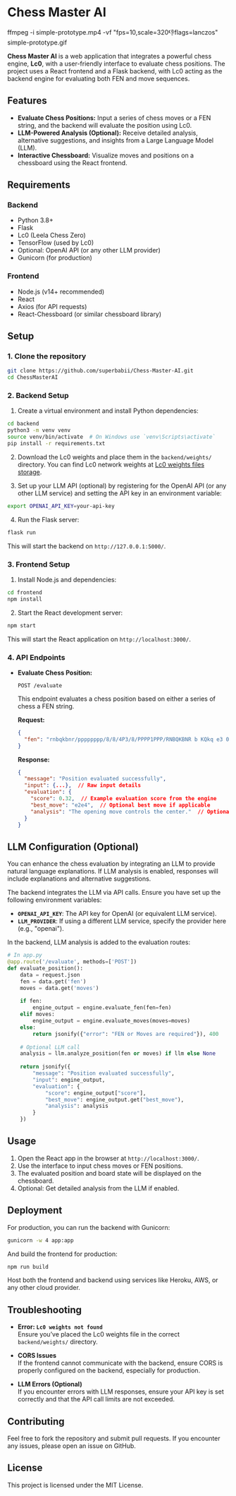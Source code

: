 # Chess Master AI

ffmpeg -i simple-prototype.mp4 -vf "fps=10,scale=320:-1:flags=lanczos" simple-prototype.gif

**Chess Master AI** is a web application that integrates a powerful chess engine, **Lc0**, with a user-friendly interface to evaluate chess positions. The project uses a React frontend and a Flask backend, with Lc0 acting as the backend engine for evaluating both FEN and move sequences.

## Features

- **Evaluate Chess Positions:** Input a series of chess moves or a FEN string, and the backend will evaluate the position using Lc0.
- **LLM-Powered Analysis (Optional):** Receive detailed analysis, alternative suggestions, and insights from a Large Language Model (LLM).
- **Interactive Chessboard:** Visualize moves and positions on a chessboard using the React frontend.

## Requirements

### Backend

- Python 3.8+
- Flask
- Lc0 (Leela Chess Zero)
- TensorFlow (used by Lc0)
- Optional: OpenAI API (or any other LLM provider)
- Gunicorn (for production)

### Frontend

- Node.js (v14+ recommended)
- React
- Axios (for API requests)
- React-Chessboard (or similar chessboard library)

## Setup

### 1. Clone the repository

```bash
git clone https://github.com/superbabii/Chess-Master-AI.git
cd ChessMasterAI
```

### 2. Backend Setup

1. Create a virtual environment and install Python dependencies:

```bash
cd backend
python3 -m venv venv
source venv/bin/activate  # On Windows use `venv\Scripts\activate`
pip install -r requirements.txt
```

2. Download the Lc0 weights and place them in the `backend/weights/` directory. You can find Lc0 network weights at [Lc0 weights files storage](https://storage.lczero.org/files).

3. Set up your LLM API (optional) by registering for the OpenAI API (or any other LLM service) and setting the API key in an environment variable:

```bash
export OPENAI_API_KEY=your-api-key
```

4. Run the Flask server:

```bash
flask run
```

This will start the backend on `http://127.0.0.1:5000/`.

### 3. Frontend Setup

1. Install Node.js and dependencies:

```bash
cd frontend
npm install
```

2. Start the React development server:

```bash
npm start
```

This will start the React application on `http://localhost:3000/`.

### 4. API Endpoints

- **Evaluate Chess Position:**

  `POST /evaluate`

  This endpoint evaluates a chess position based on either a series of chess a FEN string. 

  **Request:**

  ```json
  {
    "fen": "rnbqkbnr/pppppppp/8/8/4P3/8/PPPP1PPP/RNBQKBNR b KQkq e3 0 1"   // Optional, for FEN
  }
  ```

  **Response:**

  ```json
  {
    "message": "Position evaluated successfully",
    "input": {...},  // Raw input details
    "evaluation": {
      "score": 0.32,  // Example evaluation score from the engine
      "best_move": "e2e4",  // Optional best move if applicable
      "analysis": "The opening move controls the center."  // Optional LLM analysis if enabled
    }
  }
  ```

## LLM Configuration (Optional)

You can enhance the chess evaluation by integrating an LLM to provide natural language explanations. If LLM analysis is enabled, responses will include explanations and alternative suggestions.

The backend integrates the LLM via API calls. Ensure you have set up the following environment variables:

- **`OPENAI_API_KEY`**: The API key for OpenAI (or equivalent LLM service).
- **`LLM_PROVIDER`**: If using a different LLM service, specify the provider here (e.g., "openai").

In the backend, LLM analysis is added to the evaluation routes:

```python
# In app.py
@app.route('/evaluate', methods=['POST'])
def evaluate_position():
    data = request.json
    fen = data.get('fen')
    moves = data.get('moves')
    
    if fen:
        engine_output = engine.evaluate_fen(fen=fen)
    elif moves:
        engine_output = engine.evaluate_moves(moves=moves)
    else:
        return jsonify({"error": "FEN or Moves are required"}), 400
    
    # Optional LLM call
    analysis = llm.analyze_position(fen or moves) if llm else None
    
    return jsonify({
        "message": "Position evaluated successfully",
        "input": engine_output,
        "evaluation": {
            "score": engine_output["score"],
            "best_move": engine_output.get("best_move"),
            "analysis": analysis
        }
    })
```

## Usage

1. Open the React app in the browser at `http://localhost:3000/`.
2. Use the interface to input chess moves or FEN positions.
3. The evaluated position and board state will be displayed on the chessboard.
4. Optional: Get detailed analysis from the LLM if enabled.

## Deployment

For production, you can run the backend with Gunicorn:

```bash
gunicorn -w 4 app:app
```

And build the frontend for production:

```bash
npm run build
```

Host both the frontend and backend using services like Heroku, AWS, or any other cloud provider.

## Troubleshooting

- **Error: `Lc0 weights not found`**  
  Ensure you’ve placed the Lc0 weights file in the correct `backend/weights/` directory.

- **CORS Issues**  
  If the frontend cannot communicate with the backend, ensure CORS is properly configured on the backend, especially for production.

- **LLM Errors (Optional)**  
  If you encounter errors with LLM responses, ensure your API key is set correctly and that the API call limits are not exceeded.

## Contributing

Feel free to fork the repository and submit pull requests. If you encounter any issues, please open an issue on GitHub.

## License

This project is licensed under the MIT License.
